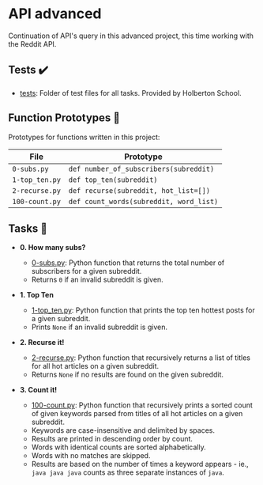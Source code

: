 # API advanced

Continuation of API's query in this advanced project, this time
working with the Reddit API.

## Tests :heavy_check_mark:

* [tests](./tests): Folder of test files for all tasks. Provided by Holberton
School.

## Function Prototypes :floppy_disk:


Prototypes for functions written in this project:

| File           | Prototype                               |
| -------------- | --------------------------------------- |
| `0-subs.py`    | `def number_of_subscribers(subreddit)`  |
| `1-top_ten.py` | `def top_ten(subreddit)`                |
| `2-recurse.py` | `def recurse(subreddit, hot_list=[])`   |
| `100-count.py` | `def count_words(subreddit, word_list)` |

## Tasks :page_with_curl:


* **0. How many subs?**
  * [0-subs.py](./0-subs.py): Python function that returns the total number of
  subscribers for a given subreddit.
  * Returns `0` if an invalid subreddit is given.

* **1. Top Ten**
  * [1-top_ten.py](./1-top_ten.py): Python function that prints the top ten
  hottest posts for a given subreddit.
  * Prints `None` if an invalid subreddit is given.

* **2. Recurse it!**
  * [2-recurse.py](./2-recurse.py): Python function that recursively returns a
  list of titles for all hot articles on a given subreddit.
  * Returns `None` if no results are found on the given subreddit.

* **3. Count it!**
  * [100-count.py](./100-count.py): Python function that recursively prints a
  sorted count of given keywords parsed from titles of all hot articles on a given
  subreddit.
  * Keywords are case-insensitive and delimited by spaces.
  * Results are printed in descending order by count.
  * Words with identical counts are sorted alphabetically.
  * Words with no matches are skipped.
  * Results are based on the number of times a keyword appears - ie.,
  `java java java` counts as three separate instances of `java`.
